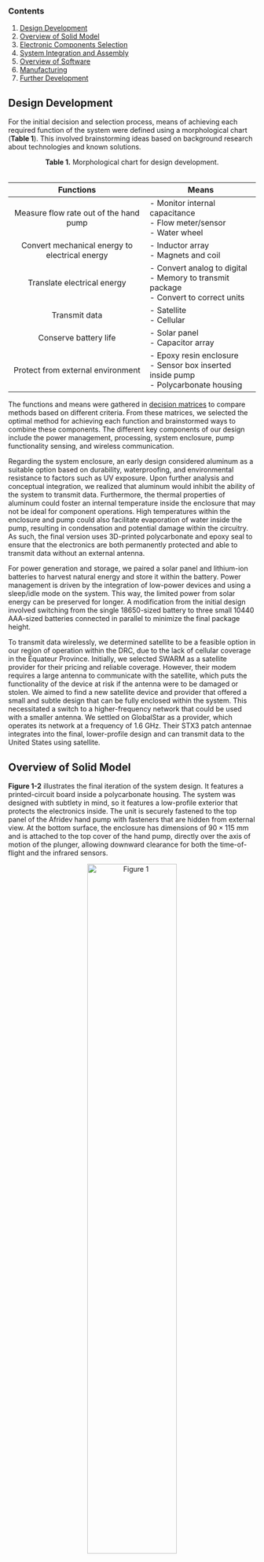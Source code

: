 ### Contents

1. [Design Development](#design-development)
2. [Overview of Solid Model](#overview-of-solid-model)
3. [Electronic Components Selection](#electronic-components-selection)
4. [System Integration and Assembly](#system-integration-and-assembly)
5. [Overview of Software](#overview-of-software)
6. [Manufacturing](#manufacturing)
7. [Further Development](#further-development)


## Design Development

For the initial decision and selection process, means of achieving each required function of the system were defined using a morphological chart (**Table 1**). This involved brainstorming ideas based on background research about technologies and known solutions.

<p align="center"><b>Table 1.</b> Morphological chart for design development.<br><br>

| Functions | Means |
|  :----:   | ----- |
| Measure flow rate out of the hand pump | - Monitor internal capacitance<br>- Flow meter/sensor<br>- Water wheel |
| Convert mechanical energy to electrical energy | - Inductor array<br> - Magnets and coil |
| Translate electrical energy | - Convert analog to digital<br>- Memory to transmit package<br> - Convert to correct units |
| Transmit data | - Satellite<br>- Cellular |
| Conserve battery life | - Solar panel<br> - Capacitor array |
| Protect from external environment | - Epoxy resin enclosure<br>- Sensor box inserted inside pump<br>- Polycarbonate housing |

</p>

The functions and means were gathered in [decision matrices](decision_matrices.md) to compare methods based on different criteria. From these matrices, we selected the optimal method for achieving each function and brainstormed ways to combine these components. The different key components of our design include the power management, processing, system enclosure, pump functionality sensing, and wireless communication.

Regarding the system enclosure, an early design considered aluminum as a  suitable option based on durability, waterproofing, and environmental resistance to factors such as UV exposure. Upon further analysis and conceptual integration, we realized that aluminum would inhibit the ability of the system to transmit data. Furthermore, the thermal properties of aluminum could foster an internal temperature inside the enclosure that may not be ideal for component operations. High temperatures within the enclosure and pump could also facilitate evaporation of water inside the pump, resulting in condensation and potential damage within the circuitry. As such, the final version uses 3D-printed polycarbonate and epoxy seal to ensure that the electronics are both permanently protected and able to transmit data without an external antenna.

For power generation and storage, we paired a solar panel and lithium-ion batteries to harvest natural energy and store it within the battery. Power management is driven by the integration of low-power devices and using a sleep/idle mode on the system. This way, the limited power from solar energy can be preserved for longer. A modification from the initial design involved switching from the single 18650-sized battery to three small 10440 AAA-sized batteries connected in parallel to minimize the final package height.

To transmit data wirelessly, we determined satellite to be a feasible option in our region of operation within the DRC, due to the lack of cellular coverage in the Équateur Province. Initially, we selected SWARM as a satellite provider for their pricing and reliable coverage. However, their modem requires a large antenna to communicate with the satellite, which puts the functionality of the device at risk if the antenna were to be damaged or stolen. We aimed to find a new satellite device and provider that offered a small and subtle design that can be fully enclosed within the system. This necessitated a switch to a higher-frequency network that could be used with a smaller antenna. We settled on GlobalStar as a provider, which operates its network at a frequency of $1.6$ GHz. Their STX3 patch antennae integrates into the final, lower-profile design and can transmit data to the United States using satellite.

## Overview of Solid Model

**Figure 1-2** illustrates the final iteration of the system design. It features a printed-circuit board inside a polycarbonate housing. The system was designed with subtlety in mind, so it features a low-profile exterior that protects the electronics inside. The unit is securely fastened to the top panel of the Afridev hand pump with fasteners that are hidden from external view. At the bottom surface, the enclosure has dimensions of $90 \times 115$ mm and is attached to the top cover of the hand pump, directly over the axis of motion of the plunger, allowing downward clearance for both the time-of-flight and the infrared sensors.

<p align="center">
   <img src="https://github.com/jlunaing/Afridev-Hand-Pump-Sensor/blob/7f0130a3bdbf5bf57193291cfedf667f1ba475b3/docs/img/fig1.png" 
   width=60%    
   alt="Figure 1"/>
</p>

<p align="center"><b>Figure 1.</b> Monitoring system installed on top of the Afridev hand pump.</p>

<p align="center">
   <img src="https://github.com/jlunaing/Afridev-Hand-Pump-Sensor/blob/937f5e11812a0062556b8e444fde13d92a296132/docs/img/fig2.png" 
   width=70%    
   alt="Figure 2"/>
</p>

<p align="center"><b>Figure 2.</b> Close-up view of monitoring system.</p>

A detailed solid of the polycarbonate enclosure can be found in the [hardware](hardware) folder, where version [v2](hardware/v2) corresponds to the latest design. The mechanical design of the housing features walls at $60\degree$ angles to dissuade removal of the sensor. The electrical system consists of batteries, a solar cell, charge controller, two sensors, a satellite modem, and a microcontroller. These components, as described in the following sections, are integrated into a PCB which is situated between the bottom and top housing. An exploded and collapsed view of the housing and the PCB is shown below (**Figure 3-4**). Detailed engineering drawings and the detailed electrical circuit schematic can be found in the [Drawings](hardware/v2/Drawings) and [PCB](pcb) folders. The software system that the design will use to process the data is described in the software development plan in the [Product Realization](#product-realization) section.

<p align="middle">
   <img src="https://github.com/jlunaing/Afridev-Hand-Pump-Sensor/blob/937f5e11812a0062556b8e444fde13d92a296132/docs/img/fig3.png" 
   width=50%    
   alt="Figure 3"/>
</p>

<p align="center"><b>Figure 3.</b> Exploded view of monitoring system. Colors shown for visual purposes.</p>

<p align="center">
   <img src="https://github.com/jlunaing/Afridev-Hand-Pump-Sensor/blob/937f5e11812a0062556b8e444fde13d92a296132/docs/img/fig4.png" 
   width=60%    
   alt="Figure 4"/>
</p>

<p align="center"><b>Figure 4.</b> "Collapsed" exploded view of monitoring system</p>

## Electronic Components Selection

The components can be selected based on constraints and factors including cost, performance metrics, compatibility and others described earlier in the design development section. To provide power to the sensor system, three 10440 AAA rechargeable lithium-ion phosphate batteries, also known as LiFePO4 batteries, were selected. Compared to traditional alkaline AAA batteries, 10440 LiFePO4 batteries have a higher voltage, energy density, and are rechargeable so they can provide more power and last longer. They also have a more stable chemistry than other lithium-ion alternatives, lasting up to 10 years. Connected in parallel, these batteries will supply $3.2$ V of power with a combined capacity of $1200$ mAh. The LiFePO4 is a readily available battery, often used in solar garden lights and similar home applications. Since they will be connected in parallel, charging is balanced between the two batteries. 

The design also incorporates the [SM141K06L](https://www.digikey.com/en/products/detail/anysolar-ltd/SM940K12L/9990451) monocrystalline solar cell, which will recharge the batteries from solar energy. This specific cell provides a $4.15$-V nominal output with 183-mW peak power. It comes pre-sealed and has a size of $35\times22$ mm, allowing for ease of integration. To incorporate the solar cell and batteries, we use a shunt charger. This is the simplest type of charger and can be used in this application because the capacity of the batteries far outclasses the maximum output of the solar cell. The solar cell is directly connected to the batteries, and a shunt circuit limits voltage to the battery’s max&mdash;about $3.6$ V. When the batteries are full, additional power generated by the solar cell is simply wasted as heat through the shunt to keep the battery voltage below its max. The maximum power point (MPP) of the solar cell is specifically selected so that it is near the target voltage of the battery, ensuring efficient power extraction. When charging at around $3.5$ V, the panel will sit at about $3.7$ V after a reverse-bias diode, which is near enough the MPP for efficient operation.

To ensure that the handpump system is working, two sensors are responsible for measurements&mdash;specifically, detecting physical pumping action and the presence of water. The [VL53L4CD](https://www.digikey.com/en/products/detail/adafruit-industries-llc/5425/16499347) time-of-flight sensor from ST Microelectronics measures the position of the pump plunger as it moves vertically during pumping. From this displacement and the known cross-sectional area of the plunger, water outflow can be estimated. The sensor includes some useful features such as adjustable distance threshold interrupts that can be used to optimize the power draw of the microcontroller. It also features an accuracy of about $5$ mm. This component runs on $3.3$ V, with a current draw of $19$ mA during active mode and $5$ $\mu$A in idle mode.

Likewise, to detect whether water is indeed flowing when pumping action occurs, we selected the [MLX90614](https://www.digikey.com/en/products/detail/melexis-technologies-nv/MLX90614ESF-BAA-000-SP/5414793) digital infrared temperature sensor from Melexis. By measuring the temperature of a region of the pump that becomes flooded when water is flowing, a temperature drop can be used to directly check that water is present. Its measurement resolution, accuracy, and wide range make it suitable for our purposes. It requires a power supply in the range $2.6$-$3.6$ V to measure temperatures from -$40$ to $85\degree$C.

To transmit data back to CLEAN, we chose the [STX3](https://www.globalstar.com/en-us/products/iot/stx3) satellite modem from Globalstar. It relies on a low-profile, $20\times20$-mm patch antenna that is mounted directly to the PCB together with a surrounding $60\times60$-mm ground plane to function. Globalstar's network covers the entirety of the DRC and operates at an L-band of $1.6$ GHz. At the time of writing this report, each STX3 Modem comes at an initial cost of $60, with a subscription of $16 per month for data transmission.

To interface with the sensor and satellite module as well as control the overall behavior of the electronic system, we chose the ESP32-S2 microcontroller (MCU). The ESP32 series of microcontrollers is highly integrated, ubiquitous, and features built-in Wi-Fi. The [S2 variant](https://www.espressif.com/sites/default/files/documentation/esp32-s2_technical_reference_manual_en.pdf#sysmem) also features an ultra-low-power RISC-V co-processor which can be used to run arbitrary code while the main, power "hungry", MCU is in deep-sleep. This co-processor has low power consumption at $627$ $\mu$W and&mdash;important for this application&mdash;has access to the I2C peripheral. This enables it to communicate with the various sensors without booting the main MCU. The co-processor also has access to $8$ kB of SRAM, which is sufficient for the outlined requirements. The primary processor has $1$ MB of flash and $320$ kB of SRAM [22]. The primary processor has access to additional UART peripherals, which are used to communicate with the satellite transceiver. This system uses the C programming language for developing the code. It integrates into our compact design with dimensions of 18x25mm [16]. The extremely rich feature-set of the ESP32-S2 also keeps doors open to additional features like a smartphone-enabled setup.

The [MAX77827](https://www.mouser.com/new/analog-devices/maxim-max77827-switch-buckboost-converter/) buck-boost converter IC was selected to regulate the main $3.3$-V rail at an efficiency of $96$ %. It accepts input voltages in the range of $2.3$-$5.5$ V and can output a steady $3.3$ V, regardless of whether the input voltage is above or below the target. This is important for functionality, as during satellite transmission, peak current draws may cause battery voltages to dip below $3.3$ V, making a standard step-down only converter inadequate.

To monitor battery voltage, the system uses the [MCP3425A0T](https://www.digikey.com/en/products/detail/microchip-technology/MCP3425A0T-E-CH/1827893) ADC. This component supports I2C serial interface and runs within the range of power supplied by the previously mentioned buck converter. It has up to $16$-bit resolution in a SOT-23-6 package and can use its internal $2$-V reference to sense the entire battery range without needing a voltage divider. An external ADC is used instead of the ESP32’s built-in ADC to manage quiescent current. The ESP32’s ADC is notoriously poor and has a relatively low impedance&mdash;it will waste power if used.

To preserve the Lithium-ion batteries, the [XB8358D0](https://datasheet.lcsc.com/lcsc/1809131533_XySemi-XB8358D0_C80218.pdf) has been integrated. This battery management IC is contained in a small SOT23-5 package and runs on low current, switching between operation mode ($2.8$ $\mu$A) and power-down mode ($1.5$ $\mu$A). This IC will extend battery life by protecting against overcharging, over discharging, overcurrent, load short circuiting, and reverse polarity. While not strictly necessary if the batteries are never replaced, it is included under the assumption that batteries should be serviceable by laypeople.

Additional components, included only for testing and validation on the prototype, include the CP2102 USB-serial converter, the BQ25170DSGR Li-ion charger, and the LM66200DRLR power switch. These components should not be populated for production versions of the device.

## System Integration and Assembly
 
The PCB is mounted onto the bottom part of the housing, where an electrical potting compound is used to permanently the bottom side of the PCB. The two holes surrounding the time-of-flight and infrared sensors are designed to prevent the potting epoxy from leaking onto the sensors and causing issues (**Figure 5**). 

[Epoxy Seal 9000](https://www.theepoxyresinstore.com/products/epoxyseal-9000-2-to-1-electronic-grade-potting-epoxy-resin-48oz-kit) has high temperature and impact resistance and keeps moisture out of the enclosure. This product is RoHS compliant and can be purchased online for $0.08 per fluid ounce, at the time of writing this report. Potting the important components secures the design against component theft and water damage.

The solar panel is mounted to the top part of the housing, with the perforations beneath it designed to allow epoxy to hold it in place effectively (**Figure 6**). This part of the housing has six holes in which metal heat-set inserts can be placed for later attachment to the pump.

<p align="center">
   <img src="https://github.com/jlunaing/Afridev-Hand-Pump-Sensor/blob/937f5e11812a0062556b8e444fde13d92a296132/docs/img/fig5.png" 
   width=60%    
   alt="Figure 5"/>
</p>

<p align="center"><b>Figure 5.</b> The PCB and associated part of the enclosure, with sensor holes highlighted.</p><br>

<p align="center">
   <img src="https://github.com/jlunaing/Afridev-Hand-Pump-Sensor/blob/937f5e11812a0062556b8e444fde13d92a296132/docs/img/fig6.png" 
   width=60%    
   alt="Figure 6"/>
</p>

<p align="center"><b>Figure 6.</b> The solar panel and its associated perforations.</p>

To assemble the system onto the hand pump, we first drill six holes through the top cover of the hand pump according to the [drawings](hardware/v2/Drawings). These holes match the position of the heat-set inserts on the top part of the enclosure.

Then, the joint assembly of the bottom enclosure with the PCB are placed on top of the pump with its edges inside the perimeter created by the position of the holes on the cover plate of the pump. The solar panel, sealed on top of the top enclosure is connected through its terminals to the PCB. The top enclosure is lowered and mates with the bottom enclosure. Finally, the this assembly is fastened to the cover of the hand pump using M3 screws and the heat-set inserts already on the enclosure. Epoxy seal was not used for the prototype developed to maintain accessibility and viewability of the design.

Combined with slightly undersized holes, these heat-set inserts produce a locking effect like nylon locknuts. The trade-off for the added security from potting and locking screws is that only the replacement of the solar panel and batteries is possible. Therefore, extensive testing should be completed to ensure longevity of each component and the whole system, which would be deployed as a single unit that requires replacement approximately every 10 years. 

## Overview of Software

The software required to create a functioning system needs to be able to perform data collection, translation, and transmission, as well as transitioning a system between idle and active mode. The software is programmed and processed on a microcontroller unit (MCU) that acts as the central controller for the entire system. The finite state diagram for the software is shown in **Figure 7**.

<p align="center">
   <img src="https://github.com/jlunaing/Afridev-Hand-Pump-Sensor/blob/937f5e11812a0062556b8e444fde13d92a296132/docs/img/fig7.png" 
   width=70%    
   alt="Figure 7"/>
</p>

<p align="center"><b>Figure 7.</b> Finite state machine driving the microcontroller unit.</p>

For data collection, the temperature (IR) and distance (ToF) sensor work in tandem to detect if the pump is working. To begin data collection, the ToF sensor is first used to detect if the handle is being pumped. This communicates with the MCU using the I2C protocol and provides accurate measurements. When the sensor reads that the pump is pulled up, the sensor triggers an interrupt (INTR in diagram) in the MCU to come out of [standby mode](https://www.st.com/resource/en/user_manual/um2923-a-guide-to-using-the-vl53l4cx-timeofflight-sensor-with-extended-distance-measurement-stmicroelectronics.pdf). The MCU then turns on the IR sensor, which takes measurements on the ambient and object temperature. The target of interest for the IR sensor is the bottom of the tank where water starts collecting, and the measured data is the temperature difference caused by the presence of water within the tank of the hand pump, relative to the temperature of the tank when no water is present, as described earlier. The MCU makes use of a timer, that is set when the interrupt is triggered, to minimize the data collection when the pump is not being used. 

For data translation, the system must be able to translate measured data values into volumetric measurements of water being pumped. The MCU uses the displacement of the pump handle mechanism to estimate the volume of water displaced by the plunger. This relationship can be determined empirically from testing with the Afridev pump. The IR sensor determines if water is present at the time of pumping. These measurements are calculated and translated to the number of liters output by the pump and detect if the pump has failed or not.

For data transmission, the MCU uses satellite to send the data internationally. The MCU prepares the data packets to send, which may include the pump number, failure status, a checksum, and number of liters pumped over the course of a day. The pump number is a numerical representation of a pump station that can be mapped to the physical location of the pump. The failure status displays if a pump has failed or is still active. The checksum is a calculated value that is sent with the data packet to be checked at the receiving end, to ensure that data has not been corrupted during transmission. The number of liters can be stored and displayed within an  external database.  

## Manufacturing

In regard to the PCB, most components were pre-populated on the board from the PCB manufacturer's assembly service. This is convenient as it saves time and money&mdash;the components they have open for selection are often orders of magnitude cheaper than what can be found on popular supplier sites. Components that could not be found in their available library for assembly were ordered from Mouser and Digikey then soldered by hand. The demonstration enclosure was printed on a group member’s 3D printer out of PETG. 

<p align="middle">
  <img src="https://github.com/jlunaing/Afridev-Hand-Pump-Sensor/blob/937f5e11812a0062556b8e444fde13d92a296132/docs/img/fig9.jpg" width=40% />
  <img src="https://github.com/jlunaing/Afridev-Hand-Pump-Sensor/blob/937f5e11812a0062556b8e444fde13d92a296132/docs/img/fig9b.jpg" width=40% /> 
</p>

<p align="center"><b>Figure 9.</b> (a) Model Afridev hand pump on stand. (b) Open sensor prototype on pump.</p>

## Further Development

These are some recommendations for further developing this project. There are areas where costs can be potentially cut, if desired. In particular, the MLX90614 temperature sensor&mdash; which represents a significant cost&mdash;can likely be replaced with a standard Passive Infrared (PIR) element like those from Zilog. This is possible because it only needs to effectively detect the temperature difference caused by flowing water, not the temperature itself. Additionally, the satellite transceiver should, once coverage expands to the USA in 2024, likely be replaced with the Astronode series of transceivers from Astrocast instead of the chosen Globalstar counterparts. These modules are both more diverse in features and cheaper to buy and operate than the Globalstar offering integrated into the prototype.